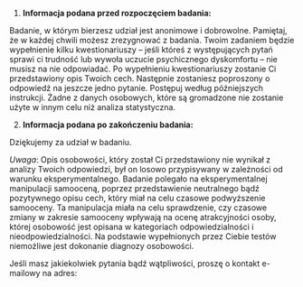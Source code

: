 1.	**Informacja podana przed rozpoczęciem badania:**

Badanie, w którym bierzesz udział jest anonimowe i dobrowolne. Pamiętaj, że w każdej chwili możesz zrezygnować z badania. Twoim zadaniem będzie wypełnienie kilku kwestionariuszy – jeśli któreś z występujących pytań sprawi ci trudność lub wywoła uczucie psychicznego dyskomfortu – nie musisz na nie odpowiadać. Po wypełnieniu kwestionariuszy zostanie Ci przedstawiony opis Twoich cech. Następnie zostaniesz poproszony o odpowiedź na jeszcze jedno pytanie. Postępuj według późniejszych instrukcji. Żadne z danych osobowych, które są gromadzone nie zostanie użyte w innym celu niż analiza statystyczna.


2.	**Informacja podana po zakończeniu badania:**

Dziękujemy za udział w badaniu.

_Uwaga_: Opis osobowości, który został Ci przedstawiony nie wynikał z analizy Twoich odpowiedzi, był on losowo przypisywany w zależności od warunku eksperymentalnego. Badanie polegało na eksperymentalnej manipulacji samooceną, poprzez przedstawienie neutralnego bądź pozytywnego opisu cech, który miał na celu czasowe podwyższenie samooceny. Ta manipulacja miała na celu sprawdzenie, czy czasowe zmiany w zakresie samooceny wpływają na ocenę atrakcyjności osoby, której osobowość jest opisana w kategoriach odpowiedzialności i nieodpowiedzialności. Na podstawie wypełnionych przez Ciebie testów niemożliwe jest dokonanie diagnozy osobowości.

Jeśli masz jakiekolwiek pytania bądź wątpliwości, proszę o kontakt e-mailowy na adres: [](badanie.atrakcyjnosc.2018@gmail.com)
